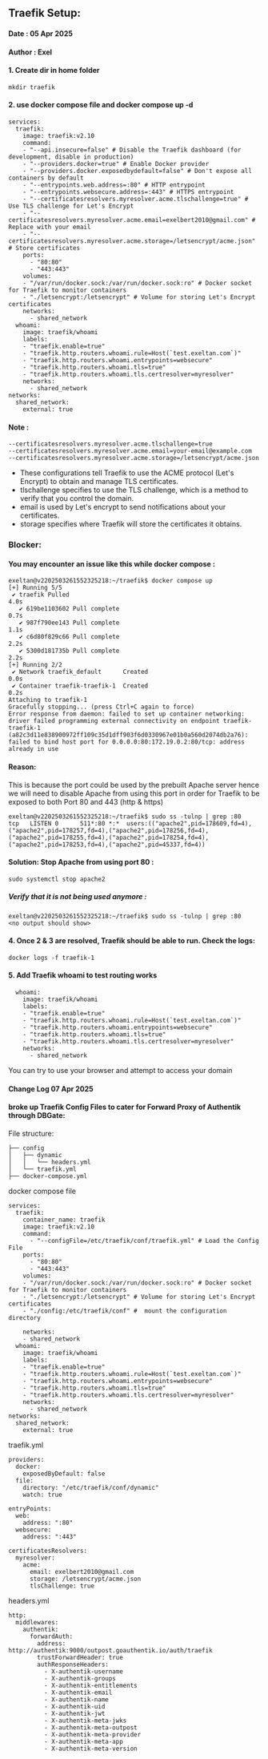
## Traefik Setup:

#### Date : 05 Apr 2025

#### Author : Exel

#### 1. Create dir in home folder

```
mkdir traefik
```

#### 2.  use docker compose file and docker compose up -d

```
services:
  traefik:
    image: traefik:v2.10
    command:
    - "--api.insecure=false" # Disable the Traefik dashboard (for development, disable in production)
    - "--providers.docker=true" # Enable Docker provider
    - "--providers.docker.exposedbydefault=false" # Don't expose all containers by default
    - "--entrypoints.web.address=:80" # HTTP entrypoint
    - "--entrypoints.websecure.address=:443" # HTTPS entrypoint
    - "--certificatesresolvers.myresolver.acme.tlschallenge=true" # Use TLS challenge for Let's Encrypt
    - "--certificatesresolvers.myresolver.acme.email=exelbert2010@gmail.com" # Replace with your email
    - "--certificatesresolvers.myresolver.acme.storage=/letsencrypt/acme.json" # Store certificates
    ports:
      - "80:80"
      - "443:443"
    volumes:
    - "/var/run/docker.sock:/var/run/docker.sock:ro" # Docker socket for Traefik to monitor containers
    - "./letsencrypt:/letsencrypt" # Volume for storing Let's Encrypt certificates
    networks:
      - shared_network
  whoami:
    image: traefik/whoami
    labels:
    - "traefik.enable=true"
    - "traefik.http.routers.whoami.rule=Host(`test.exeltan.com`)"
    - "traefik.http.routers.whoami.entrypoints=websecure"
    - "traefik.http.routers.whoami.tls=true"
    - "traefik.http.routers.whoami.tls.certresolver=myresolver"
    networks:
      - shared_network
networks:
  shared_network:
    external: true
```

#### Note :

```
--certificatesresolvers.myresolver.acme.tlschallenge=true
--certificatesresolvers.myresolver.acme.email=your-email@example.com
--certificatesresolvers.myresolver.acme.storage=/letsencrypt/acme.json
```

- These configurations tell Traefik to use the ACME protocol (Let's Encrypt) to obtain and manage TLS certificates.
- tlschallenge specifies to use the TLS challenge, which is a method to verify that you control the domain.
- email is used by Let's encrypt to send notifications about your certificates.
- storage specifies where Traefik will store the certificates it obtains.

### Blocker: 
#### You may encounter an issue like this while docker compose :

```
exeltan@v2202503261552325218:~/traefik$ docker compose up
[+] Running 5/5
 ✔ traefik Pulled                                                                                               4.0s
   ✔ 619be1103602 Pull complete                                                                                 0.7s
   ✔ 987f790ee143 Pull complete                                                                                 1.1s
   ✔ c6d80f829c66 Pull complete                                                                                 2.2s
   ✔ 5300d181735b Pull complete                                                                                 2.2s
[+] Running 2/2
 ✔ Network traefik_default      Created                                                                         0.0s
 ✔ Container traefik-traefik-1  Created                                                                         0.2s
Attaching to traefik-1
Gracefully stopping... (press Ctrl+C again to force)
Error response from daemon: failed to set up container networking: driver failed programming external connectivity on endpoint traefik-traefik-1 (a82c3d11e838900972ff109c35d1dff903f6d0330967e01b0a560d2074db2a76): failed to bind host port for 0.0.0.0:80:172.19.0.2:80/tcp: address already in use
``` 

#### Reason:
This is because the port could be used by the prebuilt Apache server hence we will need to disable Apache from using this port in order for Traefik to be exposed to both Port 80 and 443 (http & https)

```
exeltan@v2202503261552325218:~/traefik$ sudo ss -tulnp | grep :80
tcp   LISTEN 0      511*:80 *:*  users:(("apache2",pid=178609,fd=4),("apache2",pid=178257,fd=4),("apache2",pid=178256,fd=4),("apache2",pid=178255,fd=4),("apache2",pid=178254,fd=4),("apache2",pid=178253,fd=4),("apache2",pid=45337,fd=4))
```

#### Solution: Stop Apache from using port 80 :

```
sudo systemctl stop apache2
```

#####  Verify that it is not being used anymore :
```
exeltan@v2202503261552325218:~/traefik$ sudo ss -tulnp | grep :80
<no output should show>
```

####  4. Once 2 & 3 are resolved, Traefik should be able to run. Check the logs:

```
docker logs -f traefik-1
```

#### 5. Add Traefik whoami to test routing works

```
  whoami:
    image: traefik/whoami
    labels:
    - "traefik.enable=true"
    - "traefik.http.routers.whoami.rule=Host(`test.exeltan.com`)"
    - "traefik.http.routers.whoami.entrypoints=websecure"
    - "traefik.http.routers.whoami.tls=true"
    - "traefik.http.routers.whoami.tls.certresolver=myresolver"
    networks:
      - shared_network
```

You can try to use your browser and attempt to access your domain

####  Change Log 07 Apr 2025 
####  broke up Traefik Config Files to cater for Forward Proxy of Authentik through DBGate: 

  File structure: 
  ```
  ├── config
  │   ├── dynamic
  │   │   └── headers.yml
  │   └── traefik.yml
  ├── docker-compose.yml

  ```

  docker compose file 
  ```
  services:
    traefik:
      container_name: traefik
      image: traefik:v2.10
      command:
        - "--configFile=/etc/traefik/conf/traefik.yml" # Load the Config File 
      ports:
        - "80:80"
        - "443:443"
      volumes:
      - "/var/run/docker.sock:/var/run/docker.sock:ro" # Docker socket for Traefik to monitor containers
      - "./letsencrypt:/letsencrypt" # Volume for storing Let's Encrypt certificates
      - "./config:/etc/traefik/conf" #  mount the configuration directory

      networks:
      - shared_network
    whoami:
      image: traefik/whoami
      labels:
      - "traefik.enable=true"
      - "traefik.http.routers.whoami.rule=Host(`test.exeltan.com`)"
      - "traefik.http.routers.whoami.entrypoints=websecure"
      - "traefik.http.routers.whoami.tls=true"
      - "traefik.http.routers.whoami.tls.certresolver=myresolver"
      networks:
        - shared_network
  networks:
    shared_network:
      external: true

  ```

  traefik.yml
  ```
  providers:
    docker:
      exposedByDefault: false
    file:
      directory: "/etc/traefik/conf/dynamic"
      watch: true

  entryPoints:
    web:
      address: ":80"
    websecure:
      address: ":443"

  certificatesResolvers:
    myresolver:
      acme:
        email: exelbert2010@gmail.com
        storage: /letsencrypt/acme.json
        tlsChallenge: true

  ```

  headers.yml
  ```
  http:
    middlewares:
      authentik:
        forwardAuth:
          address: http://authentik:9000/outpost.goauthentik.io/auth/traefik
          trustForwardHeader: true
          authResponseHeaders:
            - X-authentik-username
            - X-authentik-groups
            - X-authentik-entitlements
            - X-authentik-email
            - X-authentik-name
            - X-authentik-uid
            - X-authentik-jwt
            - X-authentik-meta-jwks
            - X-authentik-meta-outpost
            - X-authentik-meta-provider
            - X-authentik-meta-app
            - X-authentik-meta-version

  ```